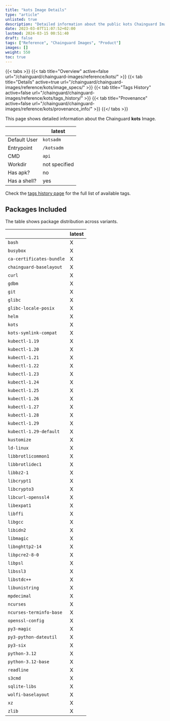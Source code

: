 ```yaml
---
title: "kots Image Details"
type: "article"
unlisted: true
description: "Detailed information about the public kots Chainguard Image."
date: 2023-03-07T11:07:52+02:00
lastmod: 2024-03-15 00:51:40
draft: false
tags: ["Reference", "Chainguard Images", "Product"]
images: []
weight: 550
toc: true
---
```


{{< tabs >}}
{{< tab title="Overview" active=false url="/chainguard/chainguard-images/reference/kots/" >}}
{{< tab title="Details" active=true url="/chainguard/chainguard-images/reference/kots/image_specs/" >}}
{{< tab title="Tags History" active=false url="/chainguard/chainguard-images/reference/kots/tags_history/" >}}
{{< tab title="Provenance" active=false url="/chainguard/chainguard-images/reference/kots/provenance_info/" >}}
{{</ tabs >}}

This page shows detailed information about the Chainguard **kots** Image.

|              | latest        |
|--------------|---------------|
| Default User | `kotsadm`     |
| Entrypoint   | `/kotsadm`    |
| CMD          | `api`         |
| Workdir      | not specified |
| Has apk?     | no            |
| Has a shell? | yes           |

Check the [tags history page](/chainguard/chainguard-images/reference/kots/tags_history/) for the full list of available tags.

## Packages Included
The table shows package distribution across variants.

|                          | latest |
|--------------------------|--------|
| `bash`                   | X      |
| `busybox`                | X      |
| `ca-certificates-bundle` | X      |
| `chainguard-baselayout`  | X      |
| `curl`                   | X      |
| `gdbm`                   | X      |
| `git`                    | X      |
| `glibc`                  | X      |
| `glibc-locale-posix`     | X      |
| `helm`                   | X      |
| `kots`                   | X      |
| `kots-symlink-compat`    | X      |
| `kubectl-1.19`           | X      |
| `kubectl-1.20`           | X      |
| `kubectl-1.21`           | X      |
| `kubectl-1.22`           | X      |
| `kubectl-1.23`           | X      |
| `kubectl-1.24`           | X      |
| `kubectl-1.25`           | X      |
| `kubectl-1.26`           | X      |
| `kubectl-1.27`           | X      |
| `kubectl-1.28`           | X      |
| `kubectl-1.29`           | X      |
| `kubectl-1.29-default`   | X      |
| `kustomize`              | X      |
| `ld-linux`               | X      |
| `libbrotlicommon1`       | X      |
| `libbrotlidec1`          | X      |
| `libbz2-1`               | X      |
| `libcrypt1`              | X      |
| `libcrypto3`             | X      |
| `libcurl-openssl4`       | X      |
| `libexpat1`              | X      |
| `libffi`                 | X      |
| `libgcc`                 | X      |
| `libidn2`                | X      |
| `libmagic`               | X      |
| `libnghttp2-14`          | X      |
| `libpcre2-8-0`           | X      |
| `libpsl`                 | X      |
| `libssl3`                | X      |
| `libstdc++`              | X      |
| `libunistring`           | X      |
| `mpdecimal`              | X      |
| `ncurses`                | X      |
| `ncurses-terminfo-base`  | X      |
| `openssl-config`         | X      |
| `py3-magic`              | X      |
| `py3-python-dateutil`    | X      |
| `py3-six`                | X      |
| `python-3.12`            | X      |
| `python-3.12-base`       | X      |
| `readline`               | X      |
| `s3cmd`                  | X      |
| `sqlite-libs`            | X      |
| `wolfi-baselayout`       | X      |
| `xz`                     | X      |
| `zlib`                   | X      |

